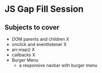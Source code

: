 # JS Gap Fill Session

## Subjects to cover

- DOM parents and children X
- onclick and eventlistener X
- arr.map() X
- callbacks X
- Burger Menu
  - a responsive navbar with burger menu
